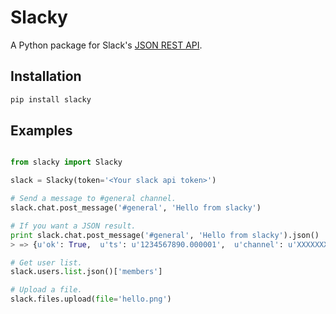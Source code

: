 # Slacky

A Python package for Slack's [JSON REST API](https://api.slack.com/).

## Installation

```sh
pip install slacky
```

## Examples

```python

from slacky import Slacky

slack = Slacky(token='<Your slack api token>')

# Send a message to #general channel.
slack.chat.post_message('#general', 'Hello from slacky')

# If you want a JSON result.
print slack.chat.post_message('#general', 'Hello from slacky').json()
> => {u'ok': True,  u'ts': u'1234567890.000001',  u'channel': u'XXXXXXXXX'}

# Get user list.
slack.users.list.json()['members']

# Upload a file.
slack.files.upload(file='hello.png')

```
